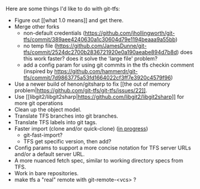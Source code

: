 Here are some things I'd like to do with git-tfs:

* Figure out [[what 1.0 means]] and get there.
* Merge other forks
  * non-default credentials (https://github.com/jhollingworth/git-tfs/commit/389aee4240630a1c30604d79e1194beaaa9a55bb)
  * no temp file (https://github.com/JamesDunne/git-tfs/commit/2524dc2700b2836721920e0a190aeabe894d7b8d) does this work faster? does it solve the 'large file' problem?
  * add a config param for using git commits in the tfs checkin comment (inspired by https://github.com/hammerdr/git-tfs/commit/7d9863775a53fd1664022cf3ff7e3920c4579f96)
* Use a newer build of henon/gitsharp to fix [[the out of memory problem|https://github.com/git-tfs/git-tfs/issues/22]].
* Use [[libgit2/libgit2sharp|https://github.com/libgit2/libgit2sharp]] for more git operations
* Clean up the object model.
* Translate TFS branches into git branches.
* Translate TFS labels into git tags.
* Faster import (clone and/or quick-clone) ([in progress](https://github.com/git-tfs/git-tfs/issues/173))
  * git-fast-import?
  * TFS get specific version, then add?
* Config params to support a more concise notation for TFS server URLs and/or a default server URL.
* A more nuanced fetch spec, similar to working directory specs from TFS.
* Work in bare repositories.
* make tfs a "real" remote with git-remote-&lt;vcs&gt; ?